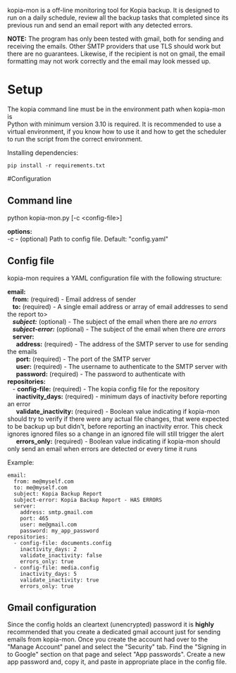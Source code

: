 kopia-mon is a off-line monitoring tool for Kopia backup. It is designed to run on a daily schedule, review all the backup tasks that completed since its previous run and send an email report with any detected errors.  

**NOTE:** The program has only been tested with gmail, both for sending and receiving the emails. Other SMTP providers that use TLS should work but there are no guarantees. Likewise, if the recipient is not on gmail, the email formatting may not work correctly and the email may look messed up.

# Setup
The kopia command line must be in the environment path when kopia-mon is  
Python with minimum version 3.10 is required. It is recommended to use a virtual environment, if you know how to use it and how to get the scheduler to run the script from the correct environment.  

Installing dependencies:
```
pip install -r requirements.txt
```

#Configuration
## Command line
python kopia-mon.py [-c \<config-file>]

**options:**  
-c - (optional) Path to config file. Default: "config.yaml"

## Config file
kopia-mon requires a YAML configuration file with the following structure:

**email:**  
&nbsp;&nbsp; **from:** (required) - Email address of sender  
&nbsp;&nbsp; **to:** (required) - A single email address or array of email addresses to send the report to>  
&nbsp;&nbsp; **_subject:_** (optional) - The subject of the email when there are _no errors_  
&nbsp;&nbsp; **_subject-error:_** (optional) - The subject of the email when there _are errors_  
&nbsp;&nbsp; **server:**  
&nbsp;&nbsp;&nbsp;&nbsp; **address:** (required) - The address of the SMTP server to use for sending the emails  
&nbsp;&nbsp;&nbsp;&nbsp; **port:** (required) - The port of the SMTP server  
&nbsp;&nbsp;&nbsp;&nbsp; **user:** (required) - The username to authenticate to the SMTP server with  
&nbsp;&nbsp;&nbsp;&nbsp; **password:** (required) - The password to authenticate with  
**repositories:**  
&nbsp;&nbsp; \- **config-file:** (required) - The kopia config file for the repository  
&nbsp;&nbsp;&nbsp;&nbsp; **inactivity_days:** (required) - minimum days of inactivity before reporting an error  
&nbsp;&nbsp;&nbsp;&nbsp; **validate_inactivity:** (required) - Boolean value indicating if kopia-mon should try to verify if there were any actual file changes, that were expected to be backup up but didn't, before reporting an inactivity error. This check ignores ignored files so a change in an ignored file will still trigger the alert
&nbsp;&nbsp;&nbsp;&nbsp; **errors_only:** (required) - Boolean value indicating if kopia-mon should only send an email when errors are detected or every time it runs

Example:
```
email:
  from: me@myself.com
  to: me@myself.com
  subject: Kopia Backup Report
  subject-error: Kopia Backup Report - HAS ERRORS
  server:
    address: smtp.gmail.com
    port: 465
    user: me@gmail.com
    password: my_app_password
repositories:
  - config-file: documents.config
    inactivity_days: 2
    validate_inactivity: false
    errors_only: true
  - config-file: media.config
    inactivity_days: 5
    validate_inactivity: true
    errors_only: true
```

## Gmail configuration
Since the config holds an cleartext (unencrypted) password it is **highly** recommended that you create a dedicated gmail account just for sending emails from kopia-mon. Once you create the account had over to the "Manage Account" panel and select the "Security" tab. Find the "Signing in to Google" section on that page and select "App passwords". Create a new app password and, copy it, and paste in appropriate place in the config file.

